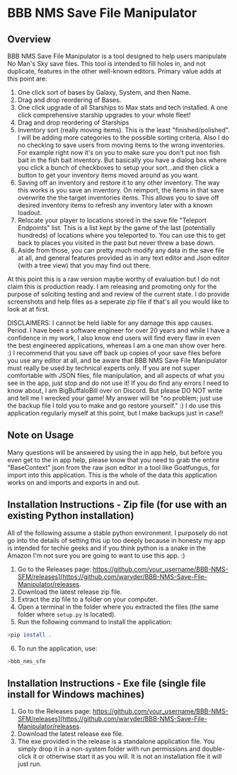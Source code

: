 # BBB NMS Save File Manipulator

## Overview
BBB NMS Save File Manipulator is a tool designed to help users manipulate No Man's Sky save files. This tool is intended to fill holes in, and not duplicate, features in the other well-known editors. Primary value adds at this point are:

1) One click sort of bases by Galaxy, System, and then Name.
2) Drag and drop reordering of Bases.
3) One click upgrade of all Starships to Max stats and tech installed. A one click comprehensive starship upgrades to your whole fleet! 
4) Drag and drop reordering of Starships
5) Inventory sort (really moving items). This is the least "finished/polished". I will be adding more categories to the possible sorting criteria. Also I do no checking to save users from moving items to the wrong inventories. For example right now it's on you to make sure you don't put non fish bait in the fish bait inventory. But basically you have a dialog box where you click a bunch of checkboxes to setup your sort...and then click a button to get your inventory items moved around as you want.
6) Saving off an inventory and restore it to any other inventory. The way this works is you save an inventory. On reimport, the items in that save overwrite the the target inventories items. This allows you to save off desired inventory items to refresh any inventory later with a known loadout.
7) Relocate your player to locations stored in the save file "Teleport Endpoints" list. This is a list kept by the game of the last (potentially hundreds) of locations where you teleported to. You can use this to get back to places you visited in the past but never threw a base down.
8) Aside from those, you can pretty much modify any data in the save file at all, and general features provided as in any text editor and Json editor (with a tree view) that you may find out there.

At this point this is a raw version maybe worthy of evaluation but I do not claim this is production ready. I am releasing and promoting only for the purpose of solciting testing and and review of the current state. I do provide screenshots and help files as a seperate zip file if that's all you would like to look at at first.

DISCLAIMERS: I cannot be held liable for any damage this app causes. Period. I have been a software engineer for over 20 years and while I have a confidence in my work, 
				I also know end users will find every flaw in even the best engineered applications, whereas I am a one man show over here. :) I recommend that you save off back up copies 
				of your save files before you use any editor at all, and be aware that BBB NMS Save File Manipulator must really be used by technical experts only. If you are not super 
				comfortable with JSON files, file manipulation, and all aspects of what you see in the app, just stop and do not use it! If you do find any errors I need to know about, 
				I am BigBuffaloBill over on Discord. But please DO NOT write and tell me I wrecked your game! My answer will be "no problem; just use the backup file I told you to make
				and go restore yourself." :) I do use this application regularly myself at this point, but I make backups just in case!!
				

## Note on Usage

Many questions will be answered by using the in app help, but before you even get to the in app help, please know that you need to grab the entire "BaseContext" json from the raw json editor in a tool like Goatfungus, for import into this application. This is the whole of the data this application works on and imports and exports in and out.

## Installation Instructions - Zip file (for use with an existing Python installation)

All of the following assume a stable python environment. I purposely do not go into the details of setting this up too deeply because in honesty my app is intended for techie geeks and if you think python is a snake in the Amazon I'm not sure you are going to want to use this app. :)

1. Go to the Releases page: https://github.com/your_username/BBB-NMS-SFM/releases](https://github.com/waryder/BBB-NMS-Save-File-Manipulator/releases. 
2. Download the latest release zip file.
3. Extract the zip file to a folder on your computer.
4. Open a terminal in the folder where you extracted the files (the same folder where `setup.py` is located).
5. Run the following command to install the application:
```bash
>pip install .
```
6. To run the application, use:
```bash
>bbb_nms_sfm
```

## Installation Instructions - Exe file (single file install for Windows machines)

1. Go to the Releases page: https://github.com/your_username/BBB-NMS-SFM/releases](https://github.com/waryder/BBB-NMS-Save-File-Manipulator/releases.
2. Download the latest release exe file.
3. The exe provided in the release is a standalone application file. You simply drop it in a non-system folder with run permissions and double-click it or otherwise start it as you will. It is not an installation file it will just run.


